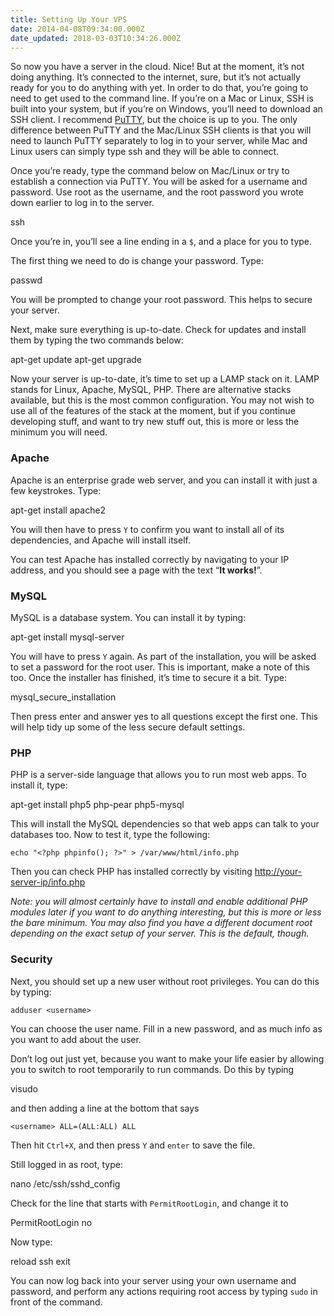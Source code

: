 ```yaml
---
title: Setting Up Your VPS
date: 2014-04-08T09:34:00.000Z
date_updated: 2018-03-03T10:34:26.000Z
---
```


So now you have a server in the cloud. Nice! But at the moment, it’s not doing anything. It’s connected to the internet, sure, but it’s not actually ready for you to do anything with yet. In order to do that, you’re going to need to get used to the command line. If you’re on a Mac or Linux, SSH is built into your system, but if you’re on Windows, you’ll need to download an SSH client. I recommend [PuTTY](http://www.putty.org/), but the choice is up to you. The only difference between PuTTY and the Mac/Linux SSH clients is that you will need to launch PuTTY separately to log in to your server, while Mac and Linux users can simply type ssh and they will be able to connect.

Once you’re ready, type the command below on Mac/Linux or try to establish a connection via PuTTY. You will be asked for a username and password. Use root as the username, and the root password you wrote down earlier to log in to the server.

ssh <server-ip>

Once you’re in, you’ll see a line ending in a `$`, and a place for you to type.

The first thing we need to do is change your password. Type:

passwd

You will be prompted to change your root password. This helps to secure your server.

Next, make sure everything is up-to-date. Check for updates and install them by typing the two commands below:

apt-get update
apt-get upgrade

Now your server is up-to-date, it’s time to set up a LAMP stack on it. LAMP stands for Linux, Apache, MySQL, PHP. There are alternative stacks available, but this is the most common configuration. You may not wish to use all of the features of the stack at the moment, but if you continue developing stuff, and want to try new stuff out, this is more or less the minimum you will need.

### Apache

Apache is an enterprise grade web server, and you can install it with just a few keystrokes. Type:

apt-get install apache2

You will then have to press `Y` to confirm you want to install all of its dependencies, and Apache will install itself.

You can test Apache has installed correctly by navigating to your IP address, and you should see a page with the text “**It works!**”.

### MySQL

MySQL is a database system. You can install it by typing:

apt-get install mysql-server

You will have to press `Y` again. As part of the installation, you will be asked to set a password for the root user. This is important, make a note of this too. Once the installer has finished, it’s time to secure it a bit. Type:

mysql_secure_installation

Then press enter and answer yes to all questions except the first one. This will help tidy up some of the less secure default settings.

### PHP

PHP is a server-side language that allows you to run most web apps. To install it, type:

apt-get install php5 php-pear php5-mysql

This will install the MySQL dependencies so that web apps can talk to your databases too. Now to test it, type the following:

```
echo "<?php phpinfo(); ?>" > /var/www/html/info.php
```

Then you can check PHP has installed correctly by visiting [http://your-server-ip/info.php](http://your-server-ip/info.php)

_Note: you will almost certainly have to install and enable additional PHP modules later if you want to do anything interesting, but this is more or less the bare minimum. You may also find you have a different document root depending on the exact setup of your server. This is the default, though._

### Security

Next, you should set up a new user without root privileges. You can do this by typing:

```
adduser <username>
```

You can choose the user name. Fill in a new password, and as much info as you want to add about the user.

Don’t log out just yet, because you want to make your life easier by allowing you to switch to root temporarily to run commands. Do this by typing

visudo

and then adding a line at the bottom that says

```
<username> ALL=(ALL:ALL) ALL
```

Then hit `Ctrl+X`, and then press `Y` and `enter` to save the file.

Still logged in as root, type:

nano /etc/ssh/sshd_config

Check for the line that starts with `PermitRootLogin`, and change it to

PermitRootLogin no

Now type:

reload ssh
exit

You can now log back into your server using your own username and password, and perform any actions requiring root access by typing `sudo` in front of the command.

